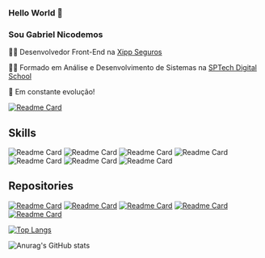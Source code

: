 ### Hello World 👋
### Sou Gabriel Nicodemos

👨‍💻 Desenvolvedor Front-End na [Xipp Seguros](https://www.linkedin.com/company/xippseguros/mycompany/)

👨‍🎓 Formado em Análise e Desenvolvimento de Sistemas na [SPTech Digital School](https://www.sptech.school/)

🚀 Em constante evolução! 

[![Readme Card](https://img.shields.io/badge/LinkedIn-0077B5?style=for-the-badge&logo=linkedin&logoColor=white)](https://www.linkedin.com/in/gabriel-nicodemos-860a6b139/)


## Skills
![Readme Card](https://img.shields.io/badge/React.js-20232A?style=for-the-badge&logo=react&logoColor=61DAFB)
![Readme Card](https://img.shields.io/badge/Javascript-20232A?style=for-the-badge&logo=react&logoColor=61DAFB)
![Readme Card](https://img.shields.io/badge/Vue.js-35495E?style=for-the-badge&logo=vuedotjs&logoColor=4FC08D)
![Readme Card](https://img.shields.io/badge/Node.js-339933?style=for-the-badge&logo=nodedotjs&logoColor=white)
![Readme Card](https://img.shields.io/badge/Python-F7DF1E?style=for-the-badge&logo=javascript&logoColor=black)
![Readme Card](https://img.shields.io/badge/HTML5-E34F26?style=for-the-badge&logo=html5&logoColor=white)
![Readme Card](https://img.shields.io/badge/CSS3-1572B6?style=for-the-badge&logo=css3&logoColor=white)

## Repositories

[![Readme Card](https://github-readme-stats.vercel.app/api/pin/?username=GabrielNicodemos&repo=secret-word)](https://github.com/GabrielNicodemos/secret-word)
[![Readme Card](https://github-readme-stats.vercel.app/api/pin/?username=GabrielNicodemos&repo=the-members-flix)](https://github.com/GabrielNicodemos/the-members-flix)
[![Readme Card](https://github-readme-stats.vercel.app/api/pin/?username=GabrielNicodemos&repo=list-user-react)](https://github.com/GabrielNicodemos/list-user-react)
[![Readme Card](https://github-readme-stats.vercel.app/api/pin/?username=GabrielNicodemos&repo=pokedex)](https://github.com/GabrielNicodemos/pokedex)
[![Readme Card](https://github-readme-stats.vercel.app/api/pin/?username=GabrielNicodemos&repo=app-beber-agua)](https://github.com/GabrielNicodemos/app-beber-agua)


[![Top Langs](https://github-readme-stats.vercel.app/api/top-langs/?username=gabrielNicodemos&layout=compact)](https://github.com/gabrielNicodemos/github-readme-stats)


![Anurag's GitHub stats](https://github-readme-stats.vercel.app/api?username=gabrielNicodemos&show_icons=true&theme=dracula)
